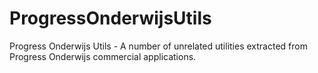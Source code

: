 # ProgressOnderwijsUtils

Progress Onderwijs Utils - A number of unrelated utilities extracted from Progress Onderwijs commercial applications.

